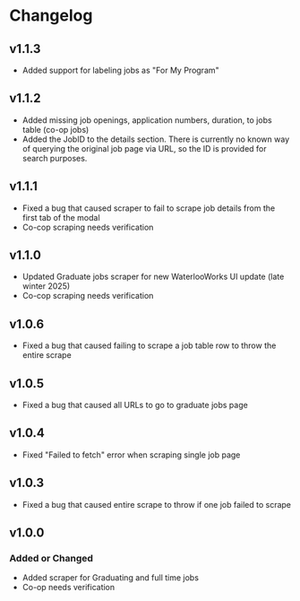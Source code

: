 # Changelog

## v1.1.3
- Added support for labeling jobs as "For My Program"

## v1.1.2
- Added missing job openings, application numbers, duration, to jobs table (co-op jobs)
- Added the JobID to the details section. There is currently no known way of querying the original job page via URL, so the ID is provided for search purposes.

## v1.1.1
- Fixed a bug that caused scraper to fail to scrape job details from the first tab of the modal
- Co-cop scraping needs verification

## v1.1.0
- Updated Graduate jobs scraper for new WaterlooWorks UI update (late winter 2025)
- Co-cop scraping needs verification

## v1.0.6
- Fixed a bug that caused failing to scrape a job table row to throw the entire scrape

## v1.0.5
- Fixed a bug that caused all URLs to go to graduate jobs page

## v1.0.4
- Fixed "Failed to fetch" error when scraping single job page

## v1.0.3
- Fixed a bug that caused entire scrape to throw if one job failed to scrape

## v1.0.0

### Added or Changed
- Added scraper for Graduating and full time jobs
- Co-op needs verification
  